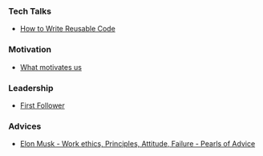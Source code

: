 ### Tech Talks
- [How to Write Reusable Code](https://www.youtube.com/watch?v=r9cnHO15YgU)


### Motivation
- [What motivates us](https://www.youtube.com/watch?v=u6XAPnuFjJc)

### Leadership
- [First Follower](https://www.youtube.com/watch?v=fW8amMCVAJQ)


### Advices
- [Elon Musk - Work ethics, Principles, Attitude, Failure - Pearls of Advice](https://www.youtube.com/watch?v=NU7W7qe2R0A)
